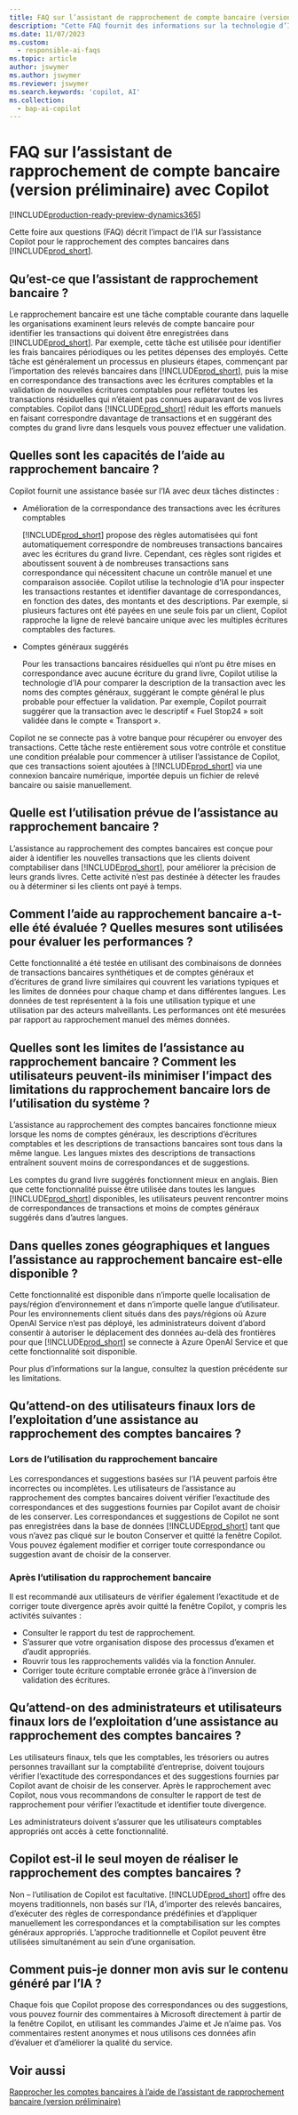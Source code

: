 ```yaml
---
title: FAQ sur l’assistant de rapprochement de compte bancaire (version préliminaire) avec Copilot
description: "Cette FAQ fournit des informations sur la technologie d’IA utilisée pour rapprocher les comptes bancaires et les relevés Business\_Central. Elle comprend également des éléments à prendre en compte et des détails clés sur la façon dont l’IA est utilisée, comment elle a été testée et évaluée, et toutes les limitations spécifiques."
ms.date: 11/07/2023
ms.custom:
  - responsible-ai-faqs
ms.topic: article
author: jswymer
ms.author: jswymer
ms.reviewer: jswymer
ms.search.keywords: 'copilot, AI'
ms.collection:
  - bap-ai-copilot
---
```


# <a name="faq-for-bank-account-reconciliation-assist-with-copilot-preview"></a>FAQ sur l’assistant de rapprochement de compte bancaire (version préliminaire) avec Copilot

[!INCLUDE[production-ready-preview-dynamics365](includes/production-ready-preview-dynamics365.md)]

Cette foire aux questions (FAQ) décrit l’impact de l’IA sur l’assistance Copilot pour le rapprochement des comptes bancaires dans [!INCLUDE[prod_short](includes/prod_short.md)]. 

## <a name="what-is-bank-reconciliation-assist"></a>Qu’est-ce que l’assistant de rapprochement bancaire ?

Le rapprochement bancaire est une tâche comptable courante dans laquelle les organisations examinent leurs relevés de compte bancaire pour identifier les transactions qui doivent être enregistrées dans [!INCLUDE[prod_short](includes/prod_short.md)]. Par exemple, cette tâche est utilisée pour identifier les frais bancaires périodiques ou les petites dépenses des employés. Cette tâche est généralement un processus en plusieurs étapes, commençant par l’importation des relevés bancaires dans [!INCLUDE[prod_short](includes/prod_short.md)], puis la mise en correspondance des transactions avec les écritures comptables et la validation de nouvelles écritures comptables pour refléter toutes les transactions résiduelles qui n’étaient pas connues auparavant de vos livres comptables. Copilot dans [!INCLUDE[prod_short](includes/prod_short.md)] réduit les efforts manuels en faisant correspondre davantage de transactions et en suggérant des comptes du grand livre dans lesquels vous pouvez effectuer une validation. 

## <a name="what-are-capabilities-of-bank-reconciliation-assist"></a>Quelles sont les capacités de l’aide au rapprochement bancaire ?

Copilot fournit une assistance basée sur l’IA avec deux tâches distinctes : 

- Amélioration de la correspondance des transactions avec les écritures comptables 

   [!INCLUDE[prod_short](includes/prod_short.md)] propose des règles automatisées qui font automatiquement correspondre de nombreuses transactions bancaires avec les écritures du grand livre. Cependant, ces règles sont rigides et aboutissent souvent à de nombreuses transactions sans correspondance qui nécessitent chacune un contrôle manuel et une comparaison associée. Copilot utilise la technologie d’IA pour inspecter les transactions restantes et identifier davantage de correspondances, en fonction des dates, des montants et des descriptions. Par exemple, si plusieurs factures ont été payées en une seule fois par un client, Copilot rapproche la ligne de relevé bancaire unique avec les multiples écritures comptables des factures. 
 
- Comptes généraux suggérés 

   Pour les transactions bancaires résiduelles qui n’ont pu être mises en correspondance avec aucune écriture du grand livre, Copilot utilise la technologie d’IA pour comparer la description de la transaction avec les noms des comptes généraux, suggérant le compte général le plus probable pour effectuer la validation. Par exemple, Copilot pourrait suggérer que la transaction avec le descriptif « Fuel Stop24 » soit validée dans le compte « Transport ». 

Copilot ne se connecte pas à votre banque pour récupérer ou envoyer des transactions. Cette tâche reste entièrement sous votre contrôle et constitue une condition préalable pour commencer à utiliser l’assistance de Copilot, que ces transactions soient ajoutées à [!INCLUDE[prod_short](includes/prod_short.md)] via une connexion bancaire numérique, importée depuis un fichier de relevé bancaire ou saisie manuellement. 

## <a name="what-is-the-intended-use-of-bank-reconciliation-assist"></a>Quelle est l’utilisation prévue de l’assistance au rapprochement bancaire ?

L’assistance au rapprochement des comptes bancaires est conçue pour aider à identifier les nouvelles transactions que les clients doivent comptabiliser dans [!INCLUDE[prod_short](includes/prod_short.md)], pour améliorer la précision de leurs grands livres. Cette activité n’est pas destinée à détecter les fraudes ou à déterminer si les clients ont payé à temps.   

## <a name="how-was-bank-reconciliation-assist-evaluated-what-metrics-are-used-to-measure-performance"></a>Comment l’aide au rapprochement bancaire a-t-elle été évaluée ? Quelles mesures sont utilisées pour évaluer les performances ?

Cette fonctionnalité a été testée en utilisant des combinaisons de données de transactions bancaires synthétiques et de comptes généraux et d’écritures de grand livre similaires qui couvrent les variations typiques et les limites de données pour chaque champ et dans différentes langues. Les données de test représentent à la fois une utilisation typique et une utilisation par des acteurs malveillants. Les performances ont été mesurées par rapport au rapprochement manuel des mêmes données. 

## <a name="what-are-the-limitations-of-bank-reconciliation-assist-how-can-users-minimize-the-impact-of-the-bank-reconciliation-limitations-when-using-the-system"></a>Quelles sont les limites de l’assistance au rapprochement bancaire ? Comment les utilisateurs peuvent-ils minimiser l’impact des limitations du rapprochement bancaire lors de l’utilisation du système ?

L’assistance au rapprochement des comptes bancaires fonctionne mieux lorsque les noms de comptes généraux, les descriptions d’écritures comptables et les descriptions de transactions bancaires sont tous dans la même langue. Les langues mixtes des descriptions de transactions entraînent souvent moins de correspondances et de suggestions. 

Les comptes du grand livre suggérés fonctionnent mieux en anglais. Bien que cette fonctionnalité puisse être utilisée dans toutes les langues [!INCLUDE[prod_short](includes/prod_short.md)] disponibles, les utilisateurs peuvent rencontrer moins de correspondances de transactions et moins de comptes généraux suggérés dans d’autres langues. 
<!--

## <a name="what-operational-factors-and-settings-allow-for-effective-and-responsible-use-of-the-feature"></a>What operational factors and settings allow for effective and responsible use of the feature?


-->
## <a name="in-which-geographies-and-languages-is-bank-reconciliation-assist-available"></a>Dans quelles zones géographiques et langues l’assistance au rapprochement bancaire est-elle disponible ?

Cette fonctionnalité est disponible dans n’importe quelle localisation de pays/région d’environnement et dans n’importe quelle langue d’utilisateur. Pour les environnements client situés dans des pays/régions où Azure OpenAI Service n’est pas déployé, les administrateurs doivent d’abord consentir à autoriser le déplacement des données au-delà des frontières pour que [!INCLUDE[prod_short](includes/prod_short.md)] se connecte à Azure OpenAI Service et que cette fonctionnalité soit disponible. 

Pour plus d’informations sur la langue, consultez la question précédente sur les limitations.  

## <a name="what-is-expected-of-end-users-when-operating-bank-account-reconciliation-assist"></a>Qu’attend-on des utilisateurs finaux lors de l’exploitation d’une assistance au rapprochement des comptes bancaires ?

### <a name="while-using-bank-account-reconciliation"></a>Lors de l’utilisation du rapprochement bancaire

Les correspondances et suggestions basées sur l’IA peuvent parfois être incorrectes ou incomplètes. Les utilisateurs de l’assistance au rapprochement des comptes bancaires doivent vérifier l’exactitude des correspondances et des suggestions fournies par Copilot avant de choisir de les conserver. Les correspondances et suggestions de Copilot ne sont pas enregistrées dans la base de données [!INCLUDE[prod_short](includes/prod_short.md)] tant que vous n’avez pas cliqué sur le bouton Conserver et quitté la fenêtre Copilot. Vous pouvez également modifier et corriger toute correspondance ou suggestion avant de choisir de la conserver. 

### <a name="after-completing-bank-account-reconciliation"></a>Après l’utilisation du rapprochement bancaire

Il est recommandé aux utilisateurs de vérifier également l’exactitude et de corriger toute divergence après avoir quitté la fenêtre Copilot, y compris les activités suivantes : 

- Consulter le rapport du test de rapprochement. 
- S’assurer que votre organisation dispose des processus d’examen et d’audit appropriés. 
- Rouvrir tous les rapprochements validés via la fonction Annuler. 
- Corriger toute écriture comptable erronée grâce à l’inversion de validation des écritures. 

## <a name="what-is-expected-of-administrators-and-end-users-when-operating-bank-account-reconciliation-assist"></a>Qu’attend-on des administrateurs et utilisateurs finaux lors de l’exploitation d’une assistance au rapprochement des comptes bancaires ?

Les utilisateurs finaux, tels que les comptables, les trésoriers ou autres personnes travaillant sur la comptabilité d’entreprise, doivent toujours vérifier l’exactitude des correspondances et des suggestions fournies par Copilot avant de choisir de les conserver. Après le rapprochement avec Copilot, nous vous recommandons de consulter le rapport de test de rapprochement pour vérifier l’exactitude et identifier toute divergence. 

Les administrateurs doivent s’assurer que les utilisateurs comptables appropriés ont accès à cette fonctionnalité. 

## <a name="is-copilot-the-only-means-to-completing-bank-account-reconciliation"></a>Copilot est-il le seul moyen de réaliser le rapprochement des comptes bancaires ?

Non – l’utilisation de Copilot est facultative. [!INCLUDE[prod_short](includes/prod_short.md)] offre des moyens traditionnels, non basés sur l’IA, d’importer des relevés bancaires, d’exécuter des règles de correspondance prédéfinies et d’appliquer manuellement les correspondances et la comptabilisation sur les comptes généraux appropriés. L’approche traditionnelle et Copilot peuvent être utilisées simultanément au sein d’une organisation. 

## <a name="how-do-i-give-feedback-about-ai-generated-content"></a>Comment puis-je donner mon avis sur le contenu généré par l’IA ?

Chaque fois que Copilot propose des correspondances ou des suggestions, vous pouvez fournir des commentaires à Microsoft directement à partir de la fenêtre Copilot, en utilisant les commandes J’aime et Je n’aime pas. Vos commentaires restent anonymes et nous utilisons ces données afin d’évaluer et d’améliorer la qualité du service.


## <a name="see-also"></a>Voir aussi

[Rapprocher les comptes bancaires à l’aide de l’assistant de rapprochement bancaire (version préliminaire)](bank-reconciliation-with-copilot.md)
